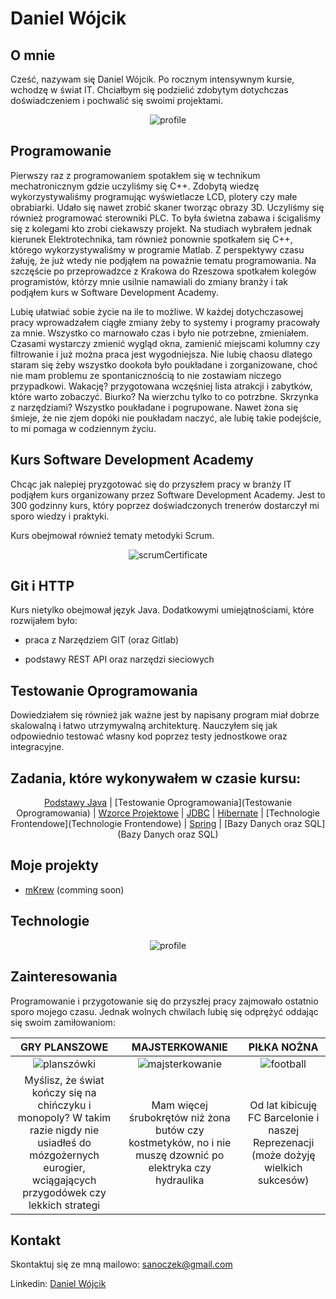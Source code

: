 # Daniel Wójcik

## O mnie
Cześć, nazywam się Daniel Wójcik. Po rocznym intensywnym kursie, wchodzę w świat IT. Chciałbym się podzielić zdobytym dotychczas doświadczeniem i pochwalić się swoimi projektami.

<center>

![profile](https://github.com/sanoczek/porfolio/blob/e1320dc1d01239df9ac01966e483aa3143abf213/img%20files/profileFoto.jpeg)

</center>

## Programowanie

Pierwszy raz z programowaniem spotakłem się w technikum mechatronicznym gdzie uczyliśmy się C++. Zdobytą wiedzę wykorzystywaliśmy programując wyświetlacze LCD, plotery czy małe obrabiarki. Udało się nawet zrobić skaner tworząc obrazy 3D. Uczyliśmy się również programować sterowniki PLC. To była świetna zabawa i ścigaliśmy się z kolegami kto zrobi ciekawszy projekt. Na studiach wybrałem jednak kierunek Elektrotechnika, tam również ponownie spotkałem się C++, którego wykorzystywaliśmy w programie Matlab. Z perspektywy czasu żałuję, że już wtedy nie podjąłem na poważnie tematu programowania. Na szczęście po przeprowadzce z Krakowa do Rzeszowa spotkałem kolegów programistów, którzy mnie usilnie namawiali do zmiany branży i tak podjąłem kurs w Software Development Academy.

Lubię ułatwiać sobie życie na ile to możliwe. W każdej dotychczasowej pracy wprowadzałem ciągłe zmiany żeby to systemy i programy pracowały za mnie. Wszystko co marnowało czas i było nie potrzebne, zmieniałem. Czasami wystarczy zmienić wygląd okna, zamienić miejscami kolumny czy filtrowanie i już można praca jest wygodniejsza.
Nie lubię chaosu dlatego staram się żeby wszystko dookoła było poukładane i zorganizowane, choć nie mam problemu ze spontanicznością to nie zostawiam niczego przypadkowi. Wakację? przygotowana wczęśniej lista atrakcji i zabytków, które warto zobaczyć. Biurko? Na wierzchu tylko to co potrzbne. Skrzynka z narzędziami? Wszystko poukładane i pogrupowane. Nawet żona się śmieje, że nie zjem dopóki nie poukładam naczyć, ale lubię takie podejście, to mi pomaga w codziennym życiu.

## Kurs Software Development Academy
Chcąc jak nalepiej pryzgotować się do przyszłem pracy w branży IT podjąłem kurs organizowany przez Software Development Academy. Jest to 300 godzinny kurs, który poprzez doświadczonych trenerów dostarczył mi sporo wiedzy i praktyki.

<center>



</center>

Kurs obejmował również tematy metodyki Scrum.

<center>

![scrumCertificate](https://github.com/sanoczek/porfolio/blob/eff9fbc4d75217ed096f609dcb2a6f991776759f/img%20files/scrum_certificate.jpg)

</center>

## Git i HTTP
Kurs nietylko obejmował język Java. Dodatkowymi umiejątnościami, które rozwijałem było:

* praca z Narzędziem GIT (oraz Gitlab)

* podstawy REST API oraz narzędzi sieciowych

## Testowanie Oprogramowania
Dowiedziałem się również jak ważne jest by napisany program miał dobrze skalowalną i łatwo utrzymywalną architekturę. Nauczyłem się jak odpowiednio testować własny kod poprzez testy jednostkowe oraz integracyjne.

## Zadania, które wykonywałem w czasie kursu:
<center>

[Podstawy Java](https://github.com/sanoczek/basicJava.git) | [Testowanie Oprogramowania](Testowanie Oprogramowania) | [Wzorce Projektowe](https://github.com/sanoczek/patternsExamples.git) |
[JDBC](https://github.com/sanoczek/jdbc.git) | [Hibernate](https://github.com/sanoczek/hibernate.git) | [Technologie Frontendowe](Technologie Frontendowe) | [Spring](Spring) |
[Bazy Danych oraz SQL](Bazy Danych oraz SQL)

</center>

## Moje projekty

* [mKrew](https://github.com/misiubest/MKrew.git) (comming soon)

## Technologie

<center>

![profile](https://github.com/sanoczek/porfolio/blob/3f46830fc8784b7a694051b763517fcf91941b60/img%20files/technical_skills.png)

</center>

## Zainteresowania

Programowanie i przygotowanie się do przyszłej pracy zajmowało ostatnio sporo mojego czasu. Jednak wolnych chwilach lubię się odprężyć oddając się swoim zamiłowaniom:

|  GRY PLANSZOWE |  MAJSTERKOWANIE |   PIŁKA NOŻNA   |
| :------------: | :-------------: | :-------------: |
| ![planszówki](https://github.com/sanoczek/porfolio/blob/3f46830fc8784b7a694051b763517fcf91941b60/img%20files/planszo%CC%81wki.jpg) | ![majsterkowanie](https://github.com/sanoczek/porfolio/blob/3f46830fc8784b7a694051b763517fcf91941b60/img%20files/majsterkowanie.jpg) | ![football](https://github.com/sanoczek/porfolio/blob/2f2ef9339375406ff17e3d2dcf7142c3a5df4d12/img%20files/FCB_PZPN.png) |
| Myślisz, że świat kończy się na chińczyku i monopoly? W takim razie nigdy nie usiadłeś do mózgożernych eurogier, wciągających przygodówek czy lekkich strategi | Mam więcej śrubokrętów niż żona butów czy kostmetyków, no i nie muszę dzownić po elektryka czy hydraulika | Od lat kibicuję FC Barcelonie i naszej Reprezenacji (może dożyję wielkich sukcesów) |

## Kontakt

Skontaktuj się ze mną mailowo: sanoczek@gmail.com

Linkedin: [Daniel Wójcik](http://www.linkedin.com/in/daniel-wójcik-35129a218)
